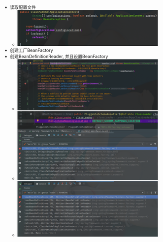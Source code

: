 - 读取配置文件
  - ![ClassPathXmlApplicationContext](.app_images/6300201d.png)
- 创建工厂BeanFactory
- 创建BeanDefinitionReader, 并且设置BeanFactory
  - ![loadBeanDefinitions-code](.app_images/c6dff3d5.png)
  - ![Schemas](.app_images/6e02e215.png)
  - ![loadBeanDefinitions-stack](.app_images/f86f7d9c.png)


